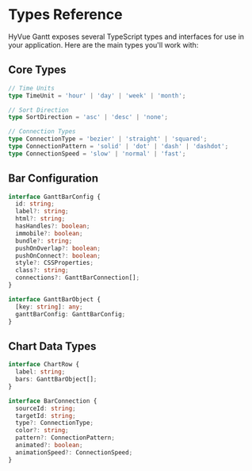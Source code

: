 # Types Reference

HyVue Gantt exposes several TypeScript types and interfaces for use in your application. Here are the main types you'll work with:

## Core Types

```typescript
// Time Units
type TimeUnit = 'hour' | 'day' | 'week' | 'month';

// Sort Direction
type SortDirection = 'asc' | 'desc' | 'none';

// Connection Types
type ConnectionType = 'bezier' | 'straight' | 'squared';
type ConnectionPattern = 'solid' | 'dot' | 'dash' | 'dashdot';
type ConnectionSpeed = 'slow' | 'normal' | 'fast';
```

## Bar Configuration

```typescript
interface GanttBarConfig {
  id: string;
  label?: string;
  html?: string;
  hasHandles?: boolean;
  immobile?: boolean;
  bundle?: string;
  pushOnOverlap?: boolean;
  pushOnConnect?: boolean;
  style?: CSSProperties;
  class?: string;
  connections?: GanttBarConnection[];
}

interface GanttBarObject {
  [key: string]: any;
  ganttBarConfig: GanttBarConfig;
}
```

## Chart Data Types

```typescript
interface ChartRow {
  label: string;
  bars: GanttBarObject[];
}

interface BarConnection {
  sourceId: string;
  targetId: string;
  type?: ConnectionType;
  color?: string;
  pattern?: ConnectionPattern;
  animated?: boolean;
  animationSpeed?: ConnectionSpeed;
}
```